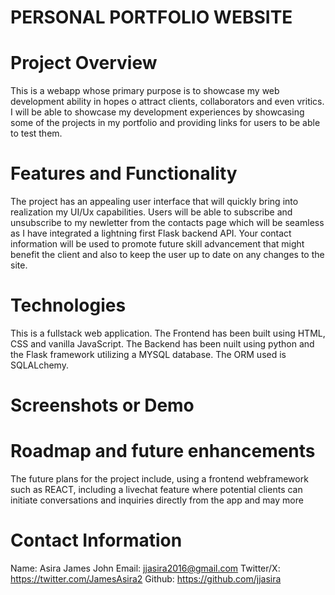 # PERSONAL PORTFOLIO WEBSITE
# Project Overview
This is a webapp whose primary purpose is to showcase my web development ability in hopes o attract clients, collaborators and even vritics. I will be able to showcase my development experiences by showcasing some of the projects in my portfolio and providing links for users to be able to test them.
# Features and Functionality
The project has an appealing user interface that will quickly bring into realization my UI/Ux capabilities. Users will be able to subscribe and unsubscribe to my newletter from the contacts page which will be seamless as I have integrated a lightning first Flask backend API. Your contact information will be used to promote future skill advancement that might benefit the client and also to keep the user up to date on any changes to the site.
# Technologies
This is a fullstack web application. The Frontend has been built using HTML, CSS and vanilla JavaScript. The Backend has been nuilt using python and the Flask framework utilizing a MYSQL database. The ORM used is SQLALchemy.
# Screenshots or Demo

# Roadmap and future enhancements
The future plans for the project include, using a frontend webframework such as REACT, including a livechat feature where potential clients can initiate conversations and inquiries directly from the app and may more
# Contact Information
Name: Asira James John
Email: jjasira2016@gmail.com
Twitter/X: https://twitter.com/JamesAsira2
Github:  https://github.com/jjasira
